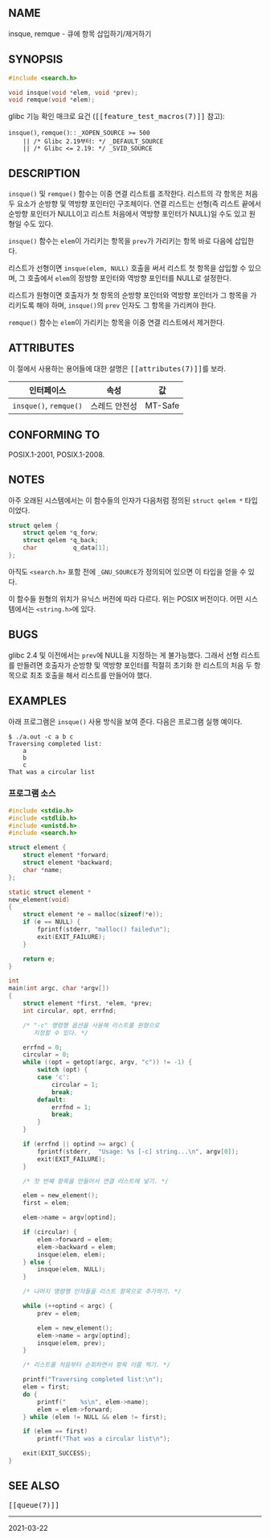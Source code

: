 ## NAME

insque, remque - 큐에 항목 삽입하기/제거하기

## SYNOPSIS

```c
#include <search.h>

void insque(void *elem, void *prev);
void remque(void *elem);
```

glibc 기능 확인 매크로 요건 (<tt>[[feature_test_macros(7)]]</tt> 참고):

`insque()`, `remque()`:
:   `_XOPEN_SOURCE >= 500`<br>
    `    || /* Glibc 2.19부터: */ _DEFAULT_SOURCE`<br>
    `    || /* Glibc <= 2.19: */ _SVID_SOURCE`

## DESCRIPTION

`insque()` 및 `remque()` 함수는 이중 연결 리스트를 조작한다. 리스트의 각 항목은 처음 두 요소가 순방향 및 역방향 포인터인 구조체이다. 연결 리스트는 선형(즉 리스트 끝에서 순방향 포인터가 NULL이고 리스트 처음에서 역방향 포인터가 NULL)일 수도 있고 원형일 수도 있다.

`insque()` 함수는 `elem`이 가리키는 항목을 `prev`가 가리키는 항목 바로 다음에 삽입한다.

리스트가 선형이면 `insque(elem, NULL)` 호출을 써서 리스트 첫 항목을 삽입할 수 있으며, 그 호출에서 `elem`의 정방향 포인터와 역방향 포인터를 NULL로 설정한다.

리스트가 원형이면 호출자가 첫 항목의 순방향 포인터와 역방향 포인터가 그 항목을 가리키도록 해야 하며, `insque()`의 `prev` 인자도 그 항목을 가리켜야 한다.

`remque()` 함수는 `elem`이 가리키는 항목을 이중 연결 리스트에서 제거한다.

## ATTRIBUTES

이 절에서 사용하는 용어들에 대한 설명은 <tt>[[attributes(7)]]</tt>를 보라.

| 인터페이스 | 속성 | 값 |
| --- | --- | --- |
| `insque()`, `remque()` | 스레드 안전성 | MT-Safe |

## CONFORMING TO

POSIX.1-2001, POSIX.1-2008.

## NOTES

아주 오래된 시스템에서는 이 함수들의 인자가 다음처럼 정의된 `struct qelem *` 타입이었다.

```c
struct qelem {
    struct qelem *q_forw;
    struct qelem *q_back;
    char          q_data[1];
};
```

아직도 `<search.h>` 포함 전에 `_GNU_SOURCE`가 정의되어 있으면 이 타입을 얻을 수 있다.

이 함수들 원형의 위치가 유닉스 버전에 따라 다르다. 위는 POSIX 버전이다. 어떤 시스템에서는 `<string.h>`에 있다.

## BUGS

glibc 2.4 및 이전에서는 `prev`에 NULL을 지정하는 게 불가능했다. 그래서 선형 리스트를 만들려면 호출자가 순방향 및 역방향 포인터를 적절히 초기화 한 리스트의 처음 두 항목으로 최초 호출을 해서 리스트를 만들어야 했다.

## EXAMPLES

아래 프로그램은 `insque()` 사용 방식을 보여 준다. 다음은 프로그램 실행 예이다.

```text
$ ./a.out -c a b c
Traversing completed list:
    a
    b
    c
That was a circular list
```

### 프로그램 소스

```c
#include <stdio.h>
#include <stdlib.h>
#include <unistd.h>
#include <search.h>

struct element {
    struct element *forward;
    struct element *backward;
    char *name;
};

static struct element *
new_element(void)
{
    struct element *e = malloc(sizeof(*e));
    if (e == NULL) {
        fprintf(stderr, "malloc() failed\n");
        exit(EXIT_FAILURE);
    }

    return e;
}

int
main(int argc, char *argv[])
{
    struct element *first, *elem, *prev;
    int circular, opt, errfnd;

    /* "-c" 명령행 옵션을 사용해 리스트를 원형으로
       지정할 수 있다. */

    errfnd = 0;
    circular = 0;
    while ((opt = getopt(argc, argv, "c")) != -1) {
        switch (opt) {
        case 'c':
            circular = 1;
            break;
        default:
            errfnd = 1;
            break;
        }
    }

    if (errfnd || optind >= argc) {
        fprintf(stderr,  "Usage: %s [-c] string...\n", argv[0]);
        exit(EXIT_FAILURE);
    }

    /* 첫 번째 항목을 만들어서 연결 리스트에 넣기. */

    elem = new_element();
    first = elem;

    elem->name = argv[optind];

    if (circular) {
        elem->forward = elem;
        elem->backward = elem;
        insque(elem, elem);
    } else {
        insque(elem, NULL);
    }

    /* 나머지 명령행 인자들을 리스트 항목으로 추가하기. */

    while (++optind < argc) {
        prev = elem;

        elem = new_element();
        elem->name = argv[optind];
        insque(elem, prev);
    }

    /* 리스트를 처음부터 순회하면서 항목 이름 찍기. */

    printf("Traversing completed list:\n");
    elem = first;
    do {
        printf("    %s\n", elem->name);
        elem = elem->forward;
    } while (elem != NULL && elem != first);

    if (elem == first)
        printf("That was a circular list\n");

    exit(EXIT_SUCCESS);
}
```

## SEE ALSO

<tt>[[queue(7)]]</tt>

----

2021-03-22
